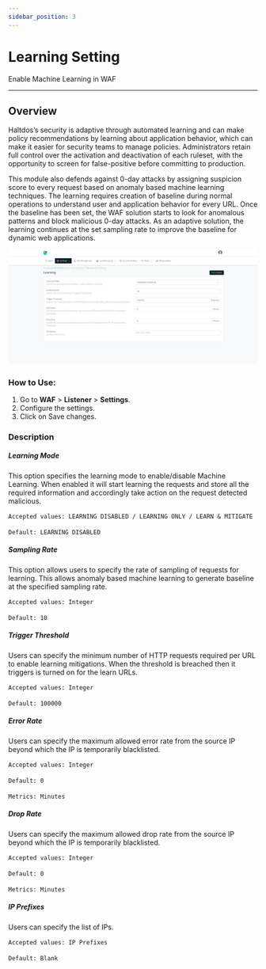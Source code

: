 ```yaml
---
sidebar_position: 3
---
```


# Learning Setting
Enable Machine Learning in WAF

---

## Overview

Haltdos’s security is adaptive through automated learning and can make policy recommendations by learning about application behavior, which can make it easier for security teams to manage policies. Administrators retain full control over the activation and deactivation of each ruleset, with the opportunity to screen for false-positive before committing to production.

This module also defends against 0-day attacks by assigning suspicion score to every request based on anomaly based machine learning techniques. The learning requires creation of baseline during normal operations to understand user and application behavior for every URL. Once the baseline has been set, the WAF solution starts to look for anomalous patterns and block malicious 0-day attacks. As an adaptive solution, the learning continues at the set sampling rate to improve the baseline for dynamic web applications.


![Listener Operational Settings](/img/waf/v8/docs/WAFlearningSetting.png)  
  
### How to Use:
1. Go to **WAF** > **Listener** > **Settings**.  
2. Configure the settings.
3. Click on Save changes.  

### Description

##### **Learning Mode**
This option specifies the learning mode to enable/disable Machine Learning. When enabled it will start learning the requests and store all the required information and accordingly take action on the request detected malicious.

    Accepted values: LEARNING DISABLED / LEARNING ONLY / LEARN & MITIGATE

    Default: LEARNING DISABLED 

##### **Sampling Rate**
This option allows users to specify the rate of sampling of requests for learning. This allows anomaly based machine learning to generate baseline at the specified sampling rate.  

    Accepted values: Integer

    Default: 10

##### **Trigger Threshold**
Users can specify the minimum number of HTTP requests required per URL to enable learning mitigations. When the threshold is breached then it triggers is turned on for the learn URLs.

    Accepted values: Integer

    Default: 100000 

##### **Error Rate**
Users can specify the maximum allowed error rate from the source IP beyond which the IP is temporarily blacklisted.

    Accepted values: Integer

    Default: 0 

    Metrics: Minutes

##### **Drop Rate**
Users can specify the maximum allowed drop rate from the source IP beyond which the IP is temporarily blacklisted.

    Accepted values: Integer

    Default: 0 

    Metrics: Minutes

##### **IP Prefixes**
Users can specify the list of IPs.

    Accepted values: IP Prefixes 

    Default: Blank
